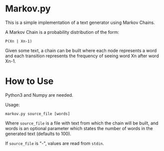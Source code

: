 # Markov.py

This is a simple implementation of a text generator using Markov Chains.

A Markov Chain is a probability distribution of the form:

    P(Xn | Xn-1)

Given some text, a chain can be built where each node represents a word and
each transition represents the frequency of seeing word Xn after word Xn-1.

# How to Use

Python3 and Numpy are needed.

Usage:

    markov.py source_file [words]

Where `source_file` is a file with text from which the chain will be built, and
words is an optional parameter which states the number of words in the
generated text (defaults to 100).

If `source_file` is "-", values are read from `stdin`.
